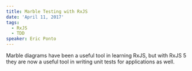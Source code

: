 ```yaml
---
title: Marble Testing with RxJS
date: 'April 11, 2017'
tags:
  - RxJS
  - TDD
speaker: Eric Ponto
---
```


Marble diagrams have been a useful tool in learning RxJS, but with RxJS 5 they
are now a useful tool in writing unit tests for applications as well.
